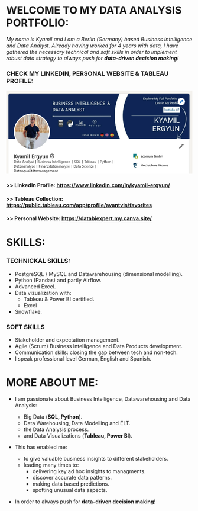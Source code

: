 # WELCOME TO MY DATA ANALYSIS PORTFOLIO:

*My name is Kyamil and I am a Berlin (Germany) based Business Intelligence and Data Analyst.
Already having worked for 4 years with data, I have gathered the necessary technical and soft skills
in order to implement robust data strategy to always push for **data-driven decision making**!*

### CHECK MY LINKEDIN, PERSONAL WEBSITE & TABLEAU PROFILE:

![alt text](image.png)

#### >> LinkedIn Profile: https://www.linkedin.com/in/kyamil-ergyun/
#### >> Tableau Collection: https://public.tableau.com/app/profile/avantvis/favorites
#### >> Personal Website: https://databiexpert.my.canva.site/

# SKILLS:

### TECHNICKAL SKILLS:

- PostgreSQL / MySQL and Datawarehousing (dimensional modelling).
- Python (Pandas) and partly Airflow.
- Advanced Excel.
- Data vizualization with:
    - Tableau & Power BI certified.
    - Excel 
- Snowflake.

### SOFT SKILLS

- Stakeholder and expectation management.
- Agile (Scrum) Business Intelligence and Data Products development.
- Communication skills: closing the gap between tech and non-tech.
- I speak professional level German, English and Spanish.


# MORE ABOUT ME:

- I am passionate about Business Intelligence, Datawarehousing and Data Analysis:
    - Big Data (**SQL, Python**).
    - Data Warehousing, Data Modelling and ELT.
    - the Data Analysis process.
    - and Data Visualizations (**Tableau, Power BI**).

- This has enabled me:
    - to give valuable business insights to different stakeholders.
    - leading many times to:
        - delivering key ad hoc insights to managments.
        - discover accurate data patterns.
        - making data based predictions.
        - spotting unusual data aspects.

- In order to always push for **data-driven decision making**!
